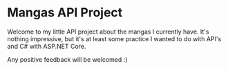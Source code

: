 # **Mangas API Project**

Welcome to my little API project about the mangas I currently have.
It's nothing impressive, but it's at least some practice I wanted to do with API's and C# with ASP.NET Core.

Any positive feedback will be welcomed :)